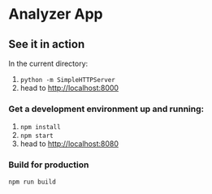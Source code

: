 
# Analyzer App

## See it in action

In the current directory:

1. ```python -m SimpleHTTPServer```
2. head to [http://localhost:8000](http://localhost:8000)

### Get a development environment up and running:

1. ```npm install```
2. ```npm start```
3. head to [http://localhost:8080](http://localhost:8080)

### Build for production

```npm run build```
